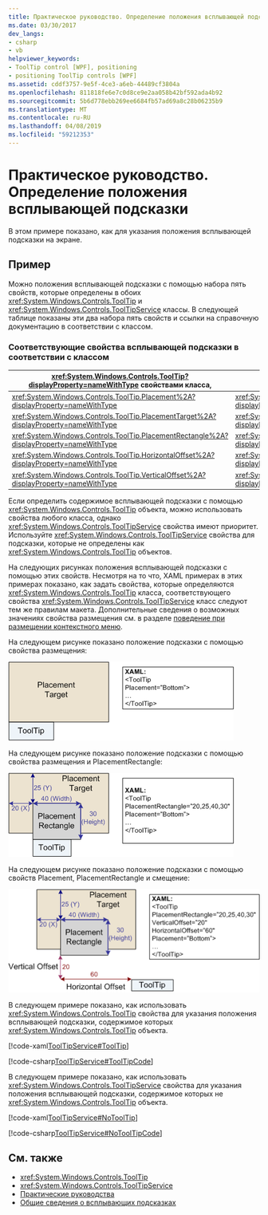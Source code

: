 ```yaml
---
title: Практическое руководство. Определение положения всплывающей подсказки
ms.date: 03/30/2017
dev_langs:
- csharp
- vb
helpviewer_keywords:
- ToolTip control [WPF], positioning
- positioning ToolTip controls [WPF]
ms.assetid: cddf3757-9e5f-4ce3-a6eb-44489cf3804a
ms.openlocfilehash: 811818fe6e7c0d8ce9e2aa058b42bf592ada4b92
ms.sourcegitcommit: 5b6d778ebb269ee6684fb57ad69a8c28b06235b9
ms.translationtype: MT
ms.contentlocale: ru-RU
ms.lasthandoff: 04/08/2019
ms.locfileid: "59212353"
---
```

# <a name="how-to-position-a-tooltip"></a>Практическое руководство. Определение положения всплывающей подсказки
В этом примере показано, как для указания положения всплывающей подсказки на экране.  
  
## <a name="example"></a>Пример  
 Можно положения всплывающей подсказки с помощью набора пять свойств, которые определены в обоих <xref:System.Windows.Controls.ToolTip> и <xref:System.Windows.Controls.ToolTipService> классы. В следующей таблице показаны эти два набора пять свойств и ссылки на справочную документацию в соответствии с классом.  
  
### <a name="corresponding-tooltip-properties-according-to-class"></a>Соответствующие свойства всплывающей подсказки в соответствии с классом  
  
|<xref:System.Windows.Controls.ToolTip?displayProperty=nameWithType> свойствами класса,|<xref:System.Windows.Controls.ToolTipService?displayProperty=nameWithType> свойствами класса,|  
|--------------------------------------------------------------------------------------------------------------------------------------------------------------|---------------------------------------------------------------------------------------------------------------------------------------------------------------------|  
|<xref:System.Windows.Controls.ToolTip.Placement%2A?displayProperty=nameWithType>|<xref:System.Windows.Controls.ToolTipService.Placement%2A?displayProperty=nameWithType>|  
|<xref:System.Windows.Controls.ToolTip.PlacementTarget%2A?displayProperty=nameWithType>|<xref:System.Windows.Controls.ToolTipService.PlacementTarget%2A?displayProperty=nameWithType>|  
|<xref:System.Windows.Controls.ToolTip.PlacementRectangle%2A?displayProperty=nameWithType>|<xref:System.Windows.Controls.ToolTipService.PlacementRectangle%2A?displayProperty=nameWithType>|  
|<xref:System.Windows.Controls.ToolTip.HorizontalOffset%2A?displayProperty=nameWithType>|<xref:System.Windows.Controls.ToolTipService.HorizontalOffset%2A?displayProperty=nameWithType>|  
|<xref:System.Windows.Controls.ToolTip.VerticalOffset%2A?displayProperty=nameWithType>|<xref:System.Windows.Controls.ToolTipService.VerticalOffset%2A?displayProperty=nameWithType>|  
  
 Если определить содержимое всплывающей подсказки с помощью <xref:System.Windows.Controls.ToolTip> объекта, можно использовать свойства любого класса, однако <xref:System.Windows.Controls.ToolTipService> свойства имеют приоритет. Используйте <xref:System.Windows.Controls.ToolTipService> свойства для подсказки, которые не определены как <xref:System.Windows.Controls.ToolTip> объектов.  
  
 На следующих рисунках положения всплывающей подсказки с помощью этих свойств. Несмотря на то что, XAML примерах в этих примерах показано, как задать свойства, которые определяются <xref:System.Windows.Controls.ToolTip> класса, соответствующего свойства <xref:System.Windows.Controls.ToolTipService> класс следуют тем же правилам макета. Дополнительные сведения о возможных значениях свойства размещения см. в разделе [поведение при размещении контекстного меню](popup-placement-behavior.md).  
 
 На следующем рисунке показано положение подсказки с помощью свойства размещения:  
  
 ![Схема, показывающая положение подсказки с помощью свойства размещения.](./media/how-to-position-a-tooltip/tooltip-placement-property.png)
 
 На следующем рисунке показано положение подсказки с помощью свойства размещения и PlacementRectangle:   

 ![Схема, показывающая положение подсказки с помощью свойства PlacementRectangle.](./media/how-to-position-a-tooltip/tooltip-placement-rectangle-property.png)  
 
 На следующем рисунке показано положение подсказки с помощью свойств Placement, PlacementRectangle и смещение:   
  
 ![Схема, показывающая положение подсказки с помощью свойства смещение.](./media/how-to-position-a-tooltip/tooltip-placement-offset-property.png)

 В следующем примере показано, как использовать <xref:System.Windows.Controls.ToolTip> свойства для указания положения всплывающей подсказки, содержимое которых <xref:System.Windows.Controls.ToolTip> объекта.  
  
 [!code-xaml[ToolTipService#ToolTip](~/samples/snippets/csharp/VS_Snippets_Wpf/ToolTipService/CSharp/Pane1.xaml#tooltip)]  
  
 [!code-csharp[ToolTipService#ToolTipCode](~/samples/snippets/csharp/VS_Snippets_Wpf/ToolTipService/CSharp/Pane1.xaml.cs#tooltipcode)]
   
  
 В следующем примере показано, как использовать <xref:System.Windows.Controls.ToolTipService> свойства для указания положения всплывающей подсказки, содержимое которых не <xref:System.Windows.Controls.ToolTip> объекта.  
  
 [!code-xaml[ToolTipService#NoToolTip](~/samples/snippets/csharp/VS_Snippets_Wpf/ToolTipService/CSharp/Pane1.xaml#notooltip)]  
  
 [!code-csharp[ToolTipService#NoToolTipCode](~/samples/snippets/csharp/VS_Snippets_Wpf/ToolTipService/CSharp/Pane1.xaml.cs#notooltipcode)]
   
  
## <a name="see-also"></a>См. также

- <xref:System.Windows.Controls.ToolTip>
- <xref:System.Windows.Controls.ToolTipService>
- [Практические руководства](tooltip-how-to-topics.md)
- [Общие сведения о всплывающих подсказках](tooltip-overview.md)
